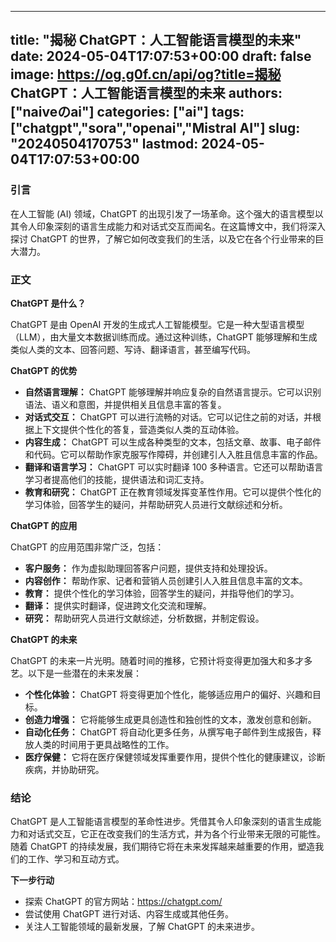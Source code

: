 
---
title: "揭秘 ChatGPT：人工智能语言模型的未来"
date: 2024-05-04T17:07:53+00:00
draft: false
image: https://og.g0f.cn/api/og?title=揭秘 ChatGPT：人工智能语言模型的未来
authors: ["naiveのai"]
categories: ["ai"]
tags: ["chatgpt","sora","openai","Mistral AI"]
slug: "20240504170753"
lastmod: 2024-05-04T17:07:53+00:00
---
### 引言

在人工智能 (AI) 领域，ChatGPT 的出现引发了一场革命。这个强大的语言模型以其令人印象深刻的语言生成能力和对话式交互而闻名。在这篇博文中，我们将深入探讨 ChatGPT 的世界，了解它如何改变我们的生活，以及它在各个行业带来的巨大潜力。

### 正文

**ChatGPT 是什么？**

ChatGPT 是由 OpenAI 开发的生成式人工智能模型。它是一种大型语言模型（LLM），由大量文本数据训练而成。通过这种训练，ChatGPT 能够理解和生成类似人类的文本、回答问题、写诗、翻译语言，甚至编写代码。

**ChatGPT 的优势**

* **自然语言理解：** ChatGPT 能够理解并响应复杂的自然语言提示。它可以识别语法、语义和意图，并提供相关且信息丰富的答复。
* **对话式交互：** ChatGPT 可以进行流畅的对话。它可以记住之前的对话，并根据上下文提供个性化的答复，营造类似人类的互动体验。
* **内容生成：** ChatGPT 可以生成各种类型的文本，包括文章、故事、电子邮件和代码。它可以帮助作家克服写作障碍，并创建引人入胜且信息丰富的作品。
* **翻译和语言学习：** ChatGPT 可以实时翻译 100 多种语言。它还可以帮助语言学习者提高他们的技能，提供语法和词汇支持。
* **教育和研究：** ChatGPT 正在教育领域发挥变革性作用。它可以提供个性化的学习体验，回答学生的疑问，并帮助研究人员进行文献综述和分析。

**ChatGPT 的应用**

ChatGPT 的应用范围非常广泛，包括：

* **客户服务：** 作为虚拟助理回答客户问题，提供支持和处理投诉。
* **内容创作：** 帮助作家、记者和营销人员创建引人入胜且信息丰富的文本。
* **教育：** 提供个性化的学习体验，回答学生的疑问，并指导他们的学习。
* **翻译：** 提供实时翻译，促进跨文化交流和理解。
* **研究：** 帮助研究人员进行文献综述，分析数据，并制定假设。

**ChatGPT 的未来**

ChatGPT 的未来一片光明。随着时间的推移，它预计将变得更加强大和多才多艺。以下是一些潜在的未来发展：

* **个性化体验：** ChatGPT 将变得更加个性化，能够适应用户的偏好、兴趣和目标。
* **创造力增强：** 它将能够生成更具创造性和独创性的文本，激发创意和创新。
* **自动化任务：** ChatGPT 将自动化更多任务，从撰写电子邮件到生成报告，释放人类的时间用于更具战略性的工作。
* **医疗保健：** 它将在医疗保健领域发挥重要作用，提供个性化的健康建议，诊断疾病，并协助研究。

### 结论

ChatGPT 是人工智能语言模型的革命性进步。凭借其令人印象深刻的语言生成能力和对话式交互，它正在改变我们的生活方式，并为各个行业带来无限的可能性。随着 ChatGPT 的持续发展，我们期待它将在未来发挥越来越重要的作用，塑造我们的工作、学习和互动方式。

**下一步行动**

* 探索 ChatGPT 的官方网站：https://chatgpt.com/
* 尝试使用 ChatGPT 进行对话、内容生成或其他任务。
* 关注人工智能领域的最新发展，了解 ChatGPT 的未来进步。